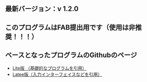  ## 最新バージョン：v 1.2.0

 ## このプログラムはFAB提出用です（使用は非推奨！！！）
## ベースとなったプログラムのGithubのページ
* [Lite版 （基礎的なプログラムを引用）](https://github.com/KAKURITU-P/microbit-chat-ja-lite)
* [Latee版（入力インターフェイスなどを引用）](https://github.com/KAKURITU-P/microbit-chat-ja-latee)
